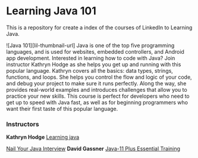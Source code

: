 # Learning Java 101
This is a repository for create a index of the courses of LinkedIn  to Learning Java.

![Java 101][lil-thumbnail-url] 
Java is one of the top five programming languages, and is used for websites, embedded controllers, and Android app development. Interested in learning how to code with Java? Join instructor Kathryn Hodge as she helps you get up and running with this popular language. Kathryn covers all the basics: data types, strings, functions, and loops. She helps you control the flow and logic of your code, and debug your project to make sure it runs perfectly. Along the way, she provides real-world examples and introduces challenges that allow you to practice your new skills. This course is perfect for developers who need to get up to speed with Java fast, as well as for beginning programmers who want their first taste of this popular language.

### Instructors

**Kathryn Hodge**
[Learning java](https://www.linkedin.com/learning/learning-java-4/welcome-to-learning-java?contextUrn=urn%3Ali%3AlyndaLearningPath%3A56d8919392015a1a081f9141)

[Nail Your Java Interview](https://www.linkedin.com/learning/nail-your-java-interview?contextUrn=urn%3Ali%3AlyndaLearningPath%3A56d8919392015a1a081f9141)
**David Gassner**
[Java-11 Plus Essential Training](https://www.linkedin.com/learning/java-11-plus-essential-training/create-instance-fields-and-methods?contextUrn=urn%3Ali%3AlyndaLearningPath%3A56d8919392015a1a081f9141)





